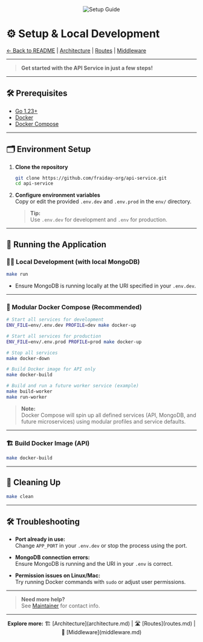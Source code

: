 <!--
⚙️ SETUP
-->

<p align="center">
  <img src="https://img.shields.io/badge/Setup-Guide-success?logo=make" alt="Setup Guide" />
</p>

# ⚙️ Setup & Local Development

[← Back to README](../README.md) | [Architecture](architecture.md) | [Routes](routes.md) | [Middleware](middleware.md)

---

> **Get started with the API Service in just a few steps!**

---

## 🛠️ Prerequisites

- [Go 1.23+](https://golang.org/dl/)
- [Docker](https://www.docker.com/get-started)
- [Docker Compose](https://docs.docker.com/compose/)

---

## 🗂️ Environment Setup

1. **Clone the repository**  
   ```bash
   git clone https://github.com/fraiday-org/api-service.git
   cd api-service
   ```

2. **Configure environment variables**  
   Copy or edit the provided `.env.dev` and `.env.prod` in the `env/` directory.

   > **Tip:**  
   > Use `.env.dev` for development and `.env` for production.

---

## 🏃 Running the Application

### 🧑‍💻 Local Development (with local MongoDB)

```bash
make run
```

- Ensure MongoDB is running locally at the URI specified in your `.env.dev`.

---

### 🐳 Modular Docker Compose (Recommended)

```bash
# Start all services for development
ENV_FILE=env/.env.dev PROFILE=dev make docker-up

# Start all services for production
ENV_FILE=env/.env.prod PROFILE=prod make docker-up

# Stop all services
make docker-down

# Build Docker image for API only
make docker-build

# Build and run a future worker service (example)
make build-worker
make run-worker
```

> **Note:**  
> Docker Compose will spin up all defined services (API, MongoDB, and future microservices) using modular profiles and service defaults.

---

### 🏗️ Build Docker Image (API)

```bash
make docker-build
```

---

## 🧹 Cleaning Up

```bash
make clean
```

---

## 🛠️ Troubleshooting

- **Port already in use:**  
  Change `APP_PORT` in your `.env.dev` or stop the process using the port.

- **MongoDB connection errors:**  
  Ensure MongoDB is running and the URI in your `.env` is correct.

- **Permission issues on Linux/Mac:**  
  Try running Docker commands with `sudo` or adjust user permissions.

---

> **Need more help?**  
> See [Maintainer](maintainer.md) for contact info.

---

<p align="center">
  <b>Explore more:</b>  
  🏗️ [Architecture](architecture.md) | 🛣️ [Routes](routes.md) | 🧩 [Middleware](middleware.md)
</p>
